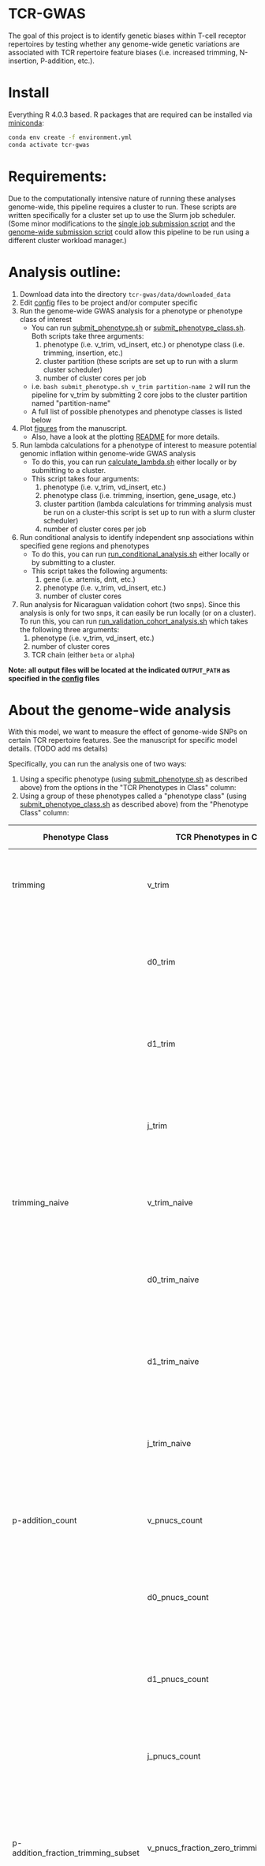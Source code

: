 # TCR-GWAS 
The goal of this project is to identify genetic biases within T-cell receptor repertoires by testing whether any genome-wide genetic variations are associated with TCR repertoire feature biases (i.e. increased trimming, N-insertion, P-addition, etc.). 

# Install
Everything R 4.0.3 based. R packages that are required can be installed via [miniconda](https://docs.conda.io/en/latest/miniconda.html): 

```bash 
conda env create -f environment.yml
conda activate tcr-gwas 
```

# Requirements: 
Due to the computationally intensive nature of running these analyses genome-wide, this pipeline requires a cluster to run. 
These scripts are written specifically for a cluster set up to use the Slurm job scheduler. 
(Some minor modifications to the [single job submission script](submission_scripts/run_regressions_genome_wide.sh) and the [genome-wide submission script](submission_scripts/submit_cluster_jobs_continuously.sh) could allow this pipeline to be run using a different cluster workload manager.) 

# Analysis outline: 
1. Download data into the directory `tcr-gwas/data/downloaded_data` 
2. Edit [config](config/) files to be project and/or computer specific
2. Run the genome-wide GWAS analysis for a phenotype or phenotype class of interest
    * You can run [submit_phenotype.sh](submit_phenotype.sh) or [submit_phenotype_class.sh](submit_phenotype_class.sh). Both scripts take three arguments: 
        1. phenotype (i.e. v_trim, vd_insert, etc.) or phenotype class (i.e. trimming, insertion, etc.) 
        2. cluster partition (these scripts are set up to run with a slurm cluster scheduler)
        3. number of cluster cores per job
    * i.e. `bash submit_phenotype.sh v_trim partition-name 2` will run the pipeline for v_trim by submitting 2 core jobs to the cluster partition named "partition-name"
    * A full list of possible phenotypes and phenotype classes is listed below
3. Plot [figures](plotting_scripts/final_plots) from the manuscript.
    * Also, have a look at the plotting [README](plotting_scripts/README.md) for more details.
4. Run lambda calculations for a phenotype of interest to measure potential genomic inflation within genome-wide GWAS analysis
    * To do this, you can run [calculate_lambda.sh](calculate_lambda.sh) either locally or by submitting to a cluster. 
    * This script takes four arguments:
        1. phenotype (i.e. v_trim, vd_insert, etc.)
        2. phenotype class (i.e. trimming, insertion, gene_usage, etc.)
        3. cluster partition (lambda calculations for trimming analysis must be run on a cluster-this script is set up to run with a slurm cluster scheduler)
        4. number of cluster cores per job
4. Run conditional analysis to identify independent snp associations within specified gene regions and phenotypes
    * To do this, you can run [run_conditional_analysis.sh](run_conditional_analysis.sh) either locally or by submitting to a cluster. 
    * This script takes the following arguments:
        1. gene (i.e. artemis, dntt, etc.)
        2. phenotype (i.e. v_trim, vd_insert, etc.)
        3. number of cluster cores
5. Run analysis for Nicaraguan validation cohort (two snps). Since this analysis is only for two snps, it can easily be run locally (or on a cluster). To run this, you can run [run_validation_cohort_analysis.sh](run_validation_cohort_analysis.sh) which takes the following three arguments: 
    1. phenotype (i.e. v_trim, vd_insert, etc.)
    2. number of cluster cores
    3. TCR chain (either `beta` or `alpha`)

**Note: all output files will be located at the indicated `OUTPUT_PATH` as specified in the [config](config) files**

# About the genome-wide analysis

With this model, we want to measure the effect of genome-wide SNPs on certain TCR repertoire features. 
See the manuscript for specific model details. (TODO add ms details) 

Specifically, you can run the analysis one of two ways: 
1. Using a specific phenotype (using [submit_phenotype.sh](submit_phenotype.sh) as described above) from the options in the "TCR Phenotypes in Class" column:
2. Using a group of these phenotypes called a "phenotype class" (using [submit_phenotype_class.sh](submit_phenotype_class.sh) as described above) from the "Phenotype Class" column:
 
   
| Phenotype Class                     | TCR Phenotypes in Class                | Phenotype Description                                                                                          |
|-------------------------------------|----------------------------------------|----------------------------------------------------------------------------------------------------------------|
| trimming                            | v_trim                                 | Amount of V-gene trimming (with population structure correction)                                               |
|                                     | d0_trim                                | Amount of 5'-end-D-gene trimming (with population structure correction)                                        |
|                                     | d1_trim                                | Amount of 3'-end-D-gene trimming (with population structure correction)                                        |
|                                     | j_trim                                 | Amount of 3'-end-D-gene trimming (with population structure correction)                                        |
| trimming_naive                      | v_trim_naive                           | Amount of V-gene trimming (without population structure correction)                                            |
|                                     | d0_trim_naive                          | Amount of 5'-end-D-gene trimming (without population structure correction)                                     |
|                                     | d1_trim_naive                          | Amount of 3'-end-D-gene trimming (without population structure correction)                                     |
|                                     | j_trim_naive                           | Amount of 3'-end-D-gene trimming (without population structure correction)                                     |
| p-addition_count                    | v_pnucs_count                          | Number of V-gene P-nucleotides (with population structure correction)                                          |
|                                     | d0_pnucs_count                         | Number of 5'-end-D-gene P-nucleotides (with population structure correction)                                   |
|                                     | d1_pnucs_count                         | Number of 3'-end-D-gene P-nucleotides (with population structure correction)                                   |
|                                     | j_pnucs_count                          | Number of J-gene P-nucleotides (with population structure correction)                                          |
| p-addition_fraction_trimming_subset | v_pnucs_fraction_zero_trimming_subset  | Fraction of non-V-gene-trimmed TCRs with V-gene P-nucleotides (with population structure correction)           |
|                                     | d0_pnucs_fraction_zero_trimming_subset | Fraction of non-5'-D-gene-trimmed TCRs with 5'-end-D-gene P-nucleotides (with population structure correction) |
|                                     | d1_pnucs_fraction_zero_trimming_subset | Fraction of non-3'-D-gene-trimmed TCRs with 3'-end-D-gene P-nucleotides (with population structure correction) |
|                                     | j_pnucs_fraction_zero_trimming_subset  | Fraction of non-J-gene-trimmed TCRs with J-gene P-nucleotides (with population structure correction)           |
| insertion                           | dj_insert                              | Number of D-J nucleotide insertions (with population structure correction)                                     |
|                                     | vd_insert                              | Number of V-D nucleotide insertions (with population structure correction)                                     |
|                                     | total_insert                           | Number of V-D and D-J nucleotide insertions (with population structure correction)                             |

# About the TCR repertoire preprocessing

TCR beta repertoire data for the discovery cohort were downloaded from the ImmuneAccess website ("Immunosequencing identifies signatures of cytomegalovirus exposure history and HLA-mediated effects on the T-cell repertoire"; project DOI https://doi.org/10.21417/B7001Z).
Nucleotide read sequences were reparsed using the TCRdist software (version 0.0.2) with default parameters and the TCR gene sequence databases distributed therewith.
The validation cohort data was generated from TCR alpha and beta mRNA by a 5' RACE protocol with unique molecular identifiers (UMIs); raw sequencing reads can be downloaded from the SRA database, accession XXX.
Demultiplexing and contig assembly of paired-end FASTQ reads was done with migec (v1.2.9) (Shugay et al. 2014; PMID: 24793455) using the `CheckoutBatch` and `AssembleBatch` commands, respectively.
Filtered nucleotide read sequences were processed using the TCRdist software as above for consistency with the discovery cohort.
